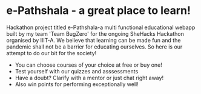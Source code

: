 # e-Pathshala - a great place to learn!

Hackathon project titled e-Pathshala-a multi functional educational webapp built by my team 'Team BugZero' for the ongoing SheHacks Hackathon organised by IIIT-A.
We believe that learning can be made fun and the pandemic shall not be a barrier for educating ourselves. So here is our attempt to do our bit for the society!
<ul>
<li>You can choose courses of your choice at free or buy one!</li>
<li>Test yourself with our quizzes and asssessments</li>
<li>Have a doubt? Clarify with a mentor or just chat right away!</li>
  <li>Also win points for performing exceptionally well!</li>
</ul>

